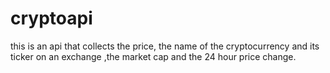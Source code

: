 # cryptoapi
this is an api that collects the price, the name of the cryptocurrency and its ticker on an exchange ,the market cap and the 24 hour price change.
